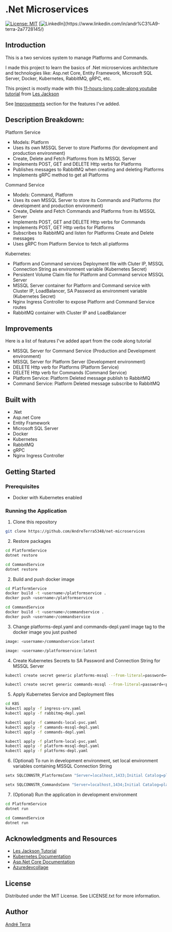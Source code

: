 # .Net Microservices
[![License: MIT](https://img.shields.io/badge/License-MIT-green.svg)](https://opensource.org/licenses/MIT)
[![LinkedIn](https://img.shields.io/badge/LinkedIn-blue?style=flat&logo=linkedin&labelColor=blue")](https://www.linkedin.com/in/andr%C3%A9-terra-2a7728145/)

## Introduction
This is a two services system to manage Platforms and Commands.

I made this project to learn the basics of .Net microservices architecture and technologies like: Asp.net Core, Entity Framework, Microsoft SQL Server, Docker, Kubernetes, RabbitMQ, gRPC, etc.

This project is mostly made with this [11-hours-long code-along youtube tutorial](https://youtu.be/DgVjEo3OGBI) from [Les Jackson](https://www.youtube.com/channel/UCIMRGVXufHT69s1uaHHYJIA)

See [Improvements](#improvements) section for the features I've added.

## Description Breakdown:
Platform Service
- Models: Platform
- Uses its own MSSQL Server to store Platforms (for development and production environment)
- Create, Delete and Fetch Platforms from its MSSQL Server
- Implements POST, GET and DELETE Http verbs for Platforms
- Publishes messages to RabbitMQ when creating and deleting Platforms
- Implements gRPC method to get all Platforms

Command Service
- Models: Command, Platform
- Uses its own MSSQL Server to store its Commands and Platforms (for development and production environment)
- Create, Delete and Fetch Commands and Platforms from its MSSQL Server
- Implements POST, GET and DELETE Http verbs for Commands
- Implements POST, GET Http verbs for Platforms
- Subscribes to RabbitMQ and listen for Platforms Create and Delete messages
- Uses gRPC from Platform Service to fetch all platforms  

Kubernetes:
- Platform and Command services Deployment file with Cluter IP, MSSQL Connection String as environment variable (Kubernetes Secret)
- Persistent Volume Claim file for Platform and Command service MSSQL Server
- MSSQL Server container for Platform and Command service with Cluster IP, LoadBalancer, SA Password as environment variable (Kubernetes Secret)
- Nginx Ingress Controller to expose Platform and Command Service routes 
- RabbitMQ container with Cluster IP and LoadBalancer

## Improvements
Here is a list of features I've added apart from the code along tutorial
- MSSQL Server for Command Service (Production and Development environment)
- MSSQL Server for Platform Server (Development environment)
- DELETE Http verb for Platforms (Platform Service)
- DELETE Http verb for Commands (Command Service)
- Platform Service: Platform Deleted message publish to RabbitMQ
- Command Service: Platform Deleted message subscribe to RabbitMQ

## Built with
- .Net
- Asp.net Core
- Entity Framework
- Microsoft SQL Server
- Docker
- Kubernetes
- RabbitMQ
- gRPC
- Nginx Ingress Controller

## Getting Started
### Prerequisites
- Docker with Kubernetes enabled
### Running the Application
1. Clone this repository

```bash 
git clone https://github.com/AndreTerra5348/net-microservices
```

2. Restore packages

```bash
cd PlatformService
dotnet restore

cd CommandService
dotnet restore
```

2. Build and push docker image

```bash
cd PlatformService
docker build -t <username>/platformservice .
docker push <username>/platformservice

cd CommandService
docker build -t <username>/commandservice .
docker push <username>/commandservice
```

3. Change platforms-depl.yaml and commands-depl.yaml image tag to the docker image you just pushed

```bash
image: <username>/commandservice:latest
```

```bash
image: <username>/platformservice:latest
```

4. Create Kubernetes Secrets to SA Password and Connection String for MSSQL Server

```bash
kubectl create secret generic platforms-mssql --from-literal=password=<password> --from-literal=constr=<connection-string>

kubectl create secret generic commands-mssql --from-literal=password=<password> --from-literal=constr=<connection-string>
```

5. Apply Kubernetes Service and Deployment files

```bash
cd K8S
kubectl apply -f ingress-srv.yaml
kubectl apply -f rabbitmq-depl.yaml

kubectl apply -f cammands-local-pvc.yaml
kubectl apply -f cammands-mssql-depl.yaml
kubectl apply -f commands-depl.yaml

kubectl apply -f platform-local-pvc.yaml
kubectl apply -f platform-mssql-depl.yaml
kubectl apply -f platforms-depl.yaml
```

6. (Optional) To run in development environment, set local environment variables containing MSSQL Connection String

```bash
setx SQLCONNSTR_PlatformsConn "Server=localhost,1433;Initial Catalog=platformsdb;User Id=sa;Password=<password>;"

setx SQLCONNSTR_CommandsConn "Server=localhost,1434;Initial Catalog=platformsdb;User Id=sa;Password=<password>;"
```

7. (Optional) Run the application in development environment

```bash
cd PlatformService
dotnet run

cd CommandService
dotnet run
```

## Acknowledgments and Resources

- [Les Jackson Tutorial](https://youtu.be/DgVjEo3OGBI)
- [Kubernetes Documentation](https://kubernetes.io/docs/)
- [Asp.Net Core Documentation](https://docs.microsoft.com/en-us/aspnet/core/fundamentals/configuration/?view=aspnetcore-5.0)
- [Azuredevcollage](https://azuredevcollege.com/trainingdays/day7/challenges/challenge-3.html)

## License
Distributed under the MIT License. See LICENSE.txt for more information.

## Author
[André Terra](https://www.linkedin.com/in/andr%C3%A9-terra-2a7728145/)